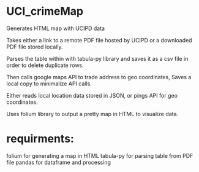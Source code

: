 # UCI_crimeMap
Generates HTML map with UCIPD data

Takes either a link to a remote PDF file hosted by UCIPD
or a downloaded PDF file stored locally.

Parses the table within with tabula-py library and saves
it as a csv file in order to delete duplicate rows.

Then calls google maps API to trade address to geo coordinates,
Saves a local copy to minimalize API calls.

Either reads local location data stored in JSON, or pings API
for geo coordinates.

Uses folium library to output a pretty map in HTML to visualize data.

# requirments:
folium      for generating a map in HTML
tabula-py   for parsing table from PDF file
pandas      for dataframe and processing
